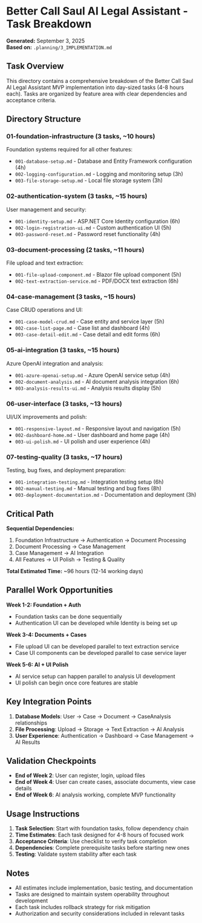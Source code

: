 # Better Call Saul AI Legal Assistant - Task Breakdown

**Generated:** September 3, 2025  
**Based on:** `.planning/3_IMPLEMENTATION.md`

## Task Overview

This directory contains a comprehensive breakdown of the Better Call Saul AI Legal Assistant MVP implementation into day-sized tasks (4-8 hours each). Tasks are organized by feature area with clear dependencies and acceptance criteria.

## Directory Structure

### 01-foundation-infrastructure (3 tasks, ~10 hours)
Foundation systems required for all other features:
- `001-database-setup.md` - Database and Entity Framework configuration (4h)
- `002-logging-configuration.md` - Logging and monitoring setup (3h)
- `003-file-storage-setup.md` - Local file storage system (3h)

### 02-authentication-system (3 tasks, ~15 hours)
User management and security:
- `001-identity-setup.md` - ASP.NET Core Identity configuration (6h)
- `002-login-registration-ui.md` - Custom authentication UI (5h)
- `003-password-reset.md` - Password reset functionality (4h)

### 03-document-processing (2 tasks, ~11 hours)
File upload and text extraction:
- `001-file-upload-component.md` - Blazor file upload component (5h)
- `002-text-extraction-service.md` - PDF/DOCX text extraction (6h)

### 04-case-management (3 tasks, ~15 hours)
Case CRUD operations and UI:
- `001-case-model-crud.md` - Case entity and service layer (5h)
- `002-case-list-page.md` - Case list and dashboard (4h)
- `003-case-detail-edit.md` - Case detail and edit forms (6h)

### 05-ai-integration (3 tasks, ~15 hours)
Azure OpenAI integration and analysis:
- `001-azure-openai-setup.md` - Azure OpenAI service setup (4h)
- `002-document-analysis.md` - AI document analysis integration (6h)
- `003-analysis-results-ui.md` - Analysis results display (5h)

### 06-user-interface (3 tasks, ~13 hours)
UI/UX improvements and polish:
- `001-responsive-layout.md` - Responsive layout and navigation (5h)
- `002-dashboard-home.md` - User dashboard and home page (4h)
- `003-ui-polish.md` - UI polish and user experience (4h)

### 07-testing-quality (3 tasks, ~17 hours)
Testing, bug fixes, and deployment preparation:
- `001-integration-testing.md` - Integration testing setup (6h)
- `002-manual-testing.md` - Manual testing and bug fixes (8h)
- `003-deployment-documentation.md` - Documentation and deployment (3h)

## Critical Path

**Sequential Dependencies:**
1. Foundation Infrastructure → Authentication → Document Processing
2. Document Processing → Case Management
3. Case Management → AI Integration  
4. All Features → UI Polish → Testing & Quality

**Total Estimated Time:** ~96 hours (12-14 working days)

## Parallel Work Opportunities

**Week 1-2: Foundation + Auth**
- Foundation tasks can be done sequentially
- Authentication UI can be developed while Identity is being set up

**Week 3-4: Documents + Cases**
- File upload UI can be developed parallel to text extraction service
- Case UI components can be developed parallel to case service layer

**Week 5-6: AI + UI Polish**
- AI service setup can happen parallel to analysis UI development
- UI polish can begin once core features are stable

## Key Integration Points

1. **Database Models**: User → Case → Document → CaseAnalysis relationships
2. **File Processing**: Upload → Storage → Text Extraction → AI Analysis
3. **User Experience**: Authentication → Dashboard → Case Management → AI Results

## Validation Checkpoints

- **End of Week 2**: User can register, login, upload files
- **End of Week 4**: User can create cases, associate documents, view case details
- **End of Week 6**: AI analysis working, complete MVP functionality

## Usage Instructions

1. **Task Selection**: Start with foundation tasks, follow dependency chain
2. **Time Estimates**: Each task designed for 4-8 hours of focused work
3. **Acceptance Criteria**: Use checklist to verify task completion
4. **Dependencies**: Complete prerequisite tasks before starting new ones
5. **Testing**: Validate system stability after each task

## Notes

- All estimates include implementation, basic testing, and documentation
- Tasks are designed to maintain system operability throughout development
- Each task includes rollback strategy for risk mitigation
- Authorization and security considerations included in relevant tasks